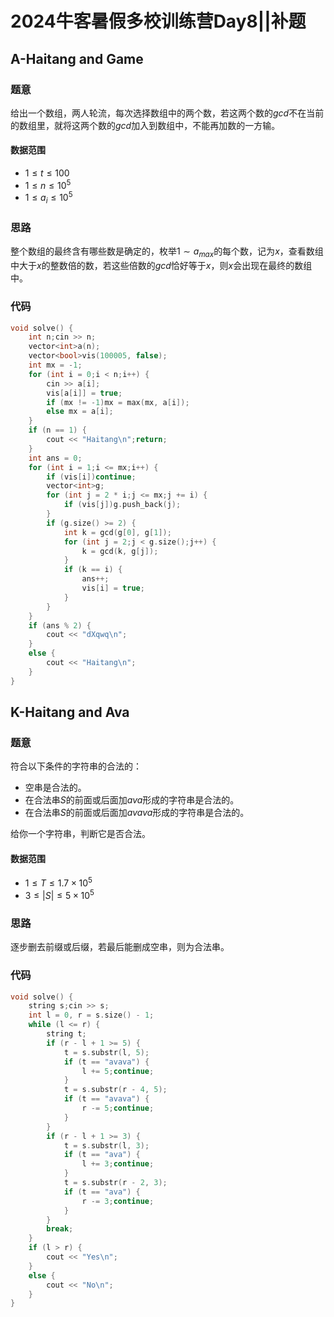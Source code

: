 # 2024牛客暑假多校训练营Day8||补题


## A-Haitang and Game

### 题意

给出一个数组，两人轮流，每次选择数组中的两个数，若这两个数的$gcd$不在当前的数组里，就将这两个数的$gcd$加入到数组中，不能再加数的一方输。

#### 数据范围

* $1\leq t\leq 100$
* $1\leq n\leq 10^5$
* $1\leq a_i\leq 10^5$

### 思路

整个数组的最终含有哪些数是确定的，枚举$1\sim a_{max}$的每个数，记为$x$，查看数组中大于$x$的整数倍的数，若这些倍数的$gcd$恰好等于$x$，则$x$会出现在最终的数组中。

### 代码

```cpp
void solve() {
    int n;cin >> n;
    vector<int>a(n);
    vector<bool>vis(100005, false);
    int mx = -1;
    for (int i = 0;i < n;i++) {
        cin >> a[i];
        vis[a[i]] = true;
        if (mx != -1)mx = max(mx, a[i]);
        else mx = a[i];
    }
    if (n == 1) {
        cout << "Haitang\n";return;
    }
    int ans = 0;
    for (int i = 1;i <= mx;i++) {
        if (vis[i])continue;
        vector<int>g;
        for (int j = 2 * i;j <= mx;j += i) {
            if (vis[j])g.push_back(j);
        }
        if (g.size() >= 2) {
            int k = gcd(g[0], g[1]);
            for (int j = 2;j < g.size();j++) {
                k = gcd(k, g[j]);
            }
            if (k == i) {
                ans++;
                vis[i] = true;
            }
        }
    }
    if (ans % 2) {
        cout << "dXqwq\n";
    }
    else {
        cout << "Haitang\n";
    }
}
```

## K-Haitang and Ava

### 题意

符合以下条件的字符串的合法的：

* 空串是合法的。
* 在合法串$S$的前面或后面加$ava$​形成的字符串是合法的。
* 在合法串$S$的前面或后面加$avava$​形成的字符串是合法的。

给你一个字符串，判断它是否合法。

#### 数据范围

* $1\leq T\leq 1.7\times 10^5$
* $3\leq |S| \leq 5\times 10^5$

### 思路

逐步删去前缀或后缀，若最后能删成空串，则为合法串。

### 代码

```cpp
void solve() {
    string s;cin >> s;
    int l = 0, r = s.size() - 1;
    while (l <= r) {
        string t;
        if (r - l + 1 >= 5) {
            t = s.substr(l, 5);
            if (t == "avava") {
                l += 5;continue;
            }
            t = s.substr(r - 4, 5);
            if (t == "avava") {
                r -= 5;continue;
            }
        }
        if (r - l + 1 >= 3) {
            t = s.substr(l, 3);
            if (t == "ava") {
                l += 3;continue;
            }
            t = s.substr(r - 2, 3);
            if (t == "ava") {
                r -= 3;continue;
            }
        }
        break;
    }
    if (l > r) {
        cout << "Yes\n";
    }
    else {
        cout << "No\n";
    }
}
```









